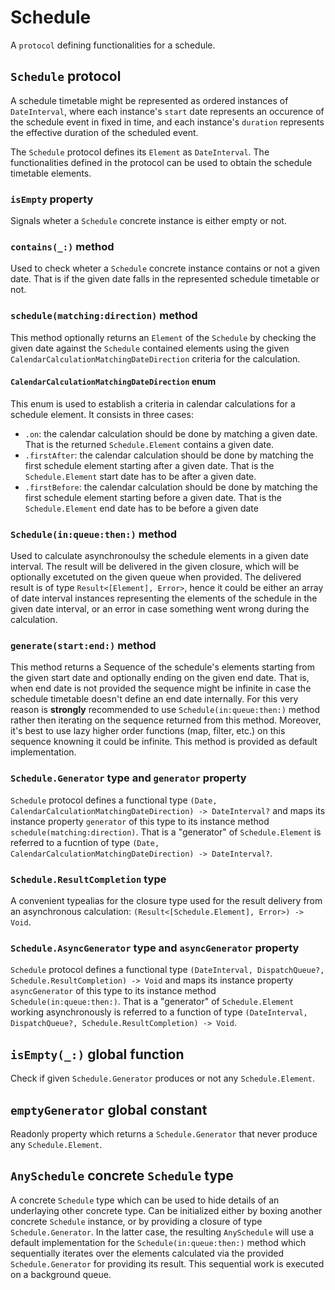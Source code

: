 # Schedule

A `protocol` defining functionalities for a schedule.

## `Schedule` protocol
A schedule timetable might be represented as ordered instances of `DateInterval`, where each instance's `start` date represents an occurence of the schedule event in fixed in time, and each instance's `duration` represents the effective duration of the scheduled event.

The `Schedule` protocol defines its `Element` as `DateInterval`.
The functionalities defined in the protocol can be used to obtain the schedule timetable elements.

### `isEmpty` property
Signals wheter a `Schedule` concrete instance is either empty or not.

### `contains(_:)` method
Used to check wheter a `Schedule` concrete instance contains or not a given date. 
That is if the given date falls in the represented schedule timetable or not.

### `schedule(matching:direction)` method
This method optionally returns an `Element` of the `Schedule` by checking the given date against the `Schedule` contained elements using the given `CalendarCalculationMatchingDateDirection` criteria for the calculation.

#### `CalendarCalculationMatchingDateDirection` enum
This enum is used to establish a criteria in calendar calculations for a schedule element. 
It consists in three cases: 
* `.on`: the calendar calculation should be done by matching a given date. That is the returned `Schedule.Element` contains a given date.
* `.firstAfter`: the calendar calculation should be done by matching the first schedule element starting after a given date. That is the `Schedule.Element` start date has to be after a given date. 
* `.firstBefore`: the calendar calculation should be done by matching the first schedule element starting before a given date. That is the `Schedule.Element` end date has to be before a given date 

### `Schedule(in:queue:then:)` method
Used to calculate asynchronoulsy the schedule elements in a given date interval. The result will be delivered in the given closure, which will be optionally excetuted on the given queue when provided.
The delivered result is of type `Result<[Element], Error>`, hence it could be either an array of date interval instances representing the elements of the schedule in the given date interval, or an error in case something went wrong during the calculation.

### `generate(start:end:)` method
This method returns a Sequence of the schedule's elements starting from the given start date and optionally ending on the given end date. That is, when end date is not provided the sequence might be infinite in case the schedule timetable doesn't define an end date internally. For this very reason is **strongly** recommended to use `Schedule(in:queue:then:)` method rather then iterating on the sequence returned from this method. Moreover, it's best to use lazy higher order functions (map, filter, etc.) on this sequence knowning it could be infinite.
This method is provided as default implementation.

### `Schedule.Generator` type and `generator` property
`Schedule` protocol defines a functional type `(Date, CalendarCalculationMatchingDateDirection) -> DateInterval?` and maps its instance property `generator` of this type to its instance method `schedule(matching:direction)`. 
That is a "generator" of `Schedule.Element` is referred to a fucntion of type `(Date, CalendarCalculationMatchingDateDirection) -> DateInterval?`.

### `Schedule.ResultCompletion` type
A convenient typealias for the closure type used for the result delivery from an asynchronous calculation: `(Result<[Schedule.Element], Error>) -> Void`.

### `Schedule.AsyncGenerator` type and `asyncGenerator` property
`Schedule` protocol defines a functional type `(DateInterval, DispatchQueue?, Schedule.ResultCompletion) -> Void` and maps its instance property `asyncGenerator` of this type to its instance method  `Schedule(in:queue:then:)`. 
That is a "generator" of `Schedule.Element` working asynchronously is referred to a function of type  `(DateInterval, DispatchQueue?, Schedule.ResultCompletion) -> Void`.

## `isEmpty(_:)` global function
Check if given `Schedule.Generator` produces or not any `Schedule.Element`.

## `emptyGenerator` global constant
Readonly property which returns a `Schedule.Generator` that never produce any `Schedule.Element`.

## `AnySchedule` concrete `Schedule` type
A concrete `Schedule` type which can be used to hide details of an underlaying other concrete type.
Can be initialized either by boxing another concrete `Schedule` instance, or by providing a closure of type `Schedule.Generator`. 
In the latter case, the resulting `AnySchedule` will use a default implementation for the `Schedule(in:queue:then:)` method which sequentially iterates over the elements calculated via the provided `Schedule.Generator` for providing its result. This sequential work is executed on a background queue. 


